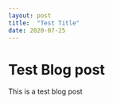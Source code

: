 ```yaml
---
layout: post
title:  "Test Title"
date: 2020-07-25
---
```


# Test Blog post

This is a test blog post
